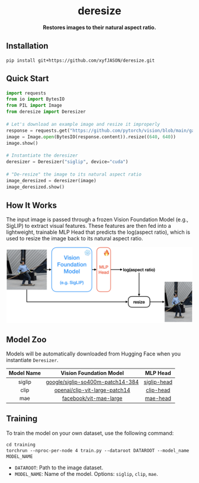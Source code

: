 <h1 align="center">deresize</h1>
<p align="center">
  <b>Restores images to their natural aspect ratio.</b>
</p>



## Installation

```shell
pip install git+https://github.com/xyfJASON/deresize.git
```



## Quick Start

```python
import requests
from io import BytesIO
from PIL import Image
from deresize import Deresizer

# Let's download an example image and resize it improperly
response = requests.get("https://github.com/pytorch/vision/blob/main/gallery/assets/person1.jpg?raw=true")
image = Image.open(BytesIO(response.content)).resize((640, 640))
image.show()

# Instantiate the deresizer
deresizer = Deresizer("siglip", device="cuda")

# "De-resize" the image to its natural aspect ratio
image_deresized = deresizer(image)
image_deresized.show()
```



## How It Works

The input image is passed through a frozen Vision Foundation Model (e.g., SigLIP) to extract visual features.
These features are then fed into a lightweight, trainable MLP Head that predicts the log(aspect ratio),
which is used to resize the image back to its natural aspect ratio.

<p align="center">
  <img src="./assets/howitworks.png" alt="How It Works" width="600"/>
</p>



## Model Zoo

Models will be automatically downloaded from Hugging Face when you instantiate `Deresizer`.

| Model Name |                                   Vision Foundation Model                                   |                             MLP Head                              |
|:----------:|:-------------------------------------------------------------------------------------------:|:-----------------------------------------------------------------:|
|   siglip   | [google/siglip-so400m-patch14-384](https://huggingface.co/google/siglip-so400m-patch14-384) | [siglip-head](https://huggingface.co/xyfJASON/deresize/tree/main) |
|    clip    |    [openai/clip-vit-large-patch14](https://huggingface.co/openai/clip-vit-large-patch14)    |  [clip-head](https://huggingface.co/xyfJASON/deresize/tree/main)  |
|    mae     |           [facebook/vit-mae-large](https://huggingface.co/facebook/vit-mae-large)           |  [mae-head](https://huggingface.co/xyfJASON/deresize/tree/main)   |



## Training

To train the model on your own dataset, use the following command:

```shell
cd training
torchrun --nproc-per-node 4 train.py --dataroot DATAROOT --model_name MODEL_NAME
```

- `DATAROOT`: Path to the image dataset.
- `MODEL_NAME`: Name of the model. Options: `siglip`, `clip`, `mae`.
